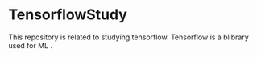 # TensorflowStudy

This repository is related to studying tensorflow. Tensorflow is a blibrary used for ML .
